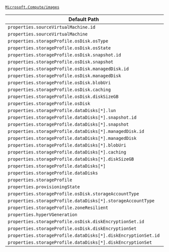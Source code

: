[`Microsoft.Compute/images`](https://docs.microsoft.com/en-us/azure/templates/microsoft.compute/images)

| Default Path | Alias |
|---|---|
| `properties.sourceVirtualMachine.id` | `Microsoft.Compute/images/sourceVirtualMachine.id` |
| `properties.sourceVirtualMachine` | `Microsoft.Compute/images/sourceVirtualMachine` |
| `properties.storageProfile.osDisk.osType` | `Microsoft.Compute/images/storageProfile.osDisk.osType` |
| `properties.storageProfile.osDisk.osState` | `Microsoft.Compute/images/storageProfile.osDisk.osState` |
| `properties.storageProfile.osDisk.snapshot.id` | `Microsoft.Compute/images/storageProfile.osDisk.snapshot.id` |
| `properties.storageProfile.osDisk.snapshot` | `Microsoft.Compute/images/storageProfile.osDisk.snapshot` |
| `properties.storageProfile.osDisk.managedDisk.id` | `Microsoft.Compute/images/storageProfile.osDisk.managedDisk.id` |
| `properties.storageProfile.osDisk.managedDisk` | `Microsoft.Compute/images/storageProfile.osDisk.managedDisk` |
| `properties.storageProfile.osDisk.blobUri` | `Microsoft.Compute/images/storageProfile.osDisk.blobUri` |
| `properties.storageProfile.osDisk.caching` | `Microsoft.Compute/images/storageProfile.osDisk.caching` |
| `properties.storageProfile.osDisk.diskSizeGB` | `Microsoft.Compute/images/storageProfile.osDisk.diskSizeGB` |
| `properties.storageProfile.osDisk` | `Microsoft.Compute/images/storageProfile.osDisk` |
| `properties.storageProfile.dataDisks[*].lun` | `Microsoft.Compute/images/storageProfile.dataDisks[*].lun` |
| `properties.storageProfile.dataDisks[*].snapshot.id` | `Microsoft.Compute/images/storageProfile.dataDisks[*].snapshot.id` |
| `properties.storageProfile.dataDisks[*].snapshot` | `Microsoft.Compute/images/storageProfile.dataDisks[*].snapshot` |
| `properties.storageProfile.dataDisks[*].managedDisk.id` | `Microsoft.Compute/images/storageProfile.dataDisks[*].managedDisk.id` |
| `properties.storageProfile.dataDisks[*].managedDisk` | `Microsoft.Compute/images/storageProfile.dataDisks[*].managedDisk` |
| `properties.storageProfile.dataDisks[*].blobUri` | `Microsoft.Compute/images/storageProfile.dataDisks[*].blobUri` |
| `properties.storageProfile.dataDisks[*].caching` | `Microsoft.Compute/images/storageProfile.dataDisks[*].caching` |
| `properties.storageProfile.dataDisks[*].diskSizeGB` | `Microsoft.Compute/images/storageProfile.dataDisks[*].diskSizeGB` |
| `properties.storageProfile.dataDisks[*]` | `Microsoft.Compute/images/storageProfile.dataDisks[*]` |
| `properties.storageProfile.dataDisks` | `Microsoft.Compute/images/storageProfile.dataDisks` |
| `properties.storageProfile` | `Microsoft.Compute/images/storageProfile` |
| `properties.provisioningState` | `Microsoft.Compute/images/provisioningState` |
| `properties.storageProfile.osDisk.storageAccountType` | `Microsoft.Compute/images/storageProfile.osDisk.storageAccountType` |
| `properties.storageProfile.dataDisks[*].storageAccountType` | `Microsoft.Compute/images/storageProfile.dataDisks[*].storageAccountType` |
| `properties.storageProfile.zoneResilient` | `Microsoft.Compute/images/storageProfile.zoneResilient` |
| `properties.hyperVGeneration` | `Microsoft.Compute/images/hyperVGeneration` |
| `properties.storageProfile.osDisk.diskEncryptionSet.id` | `Microsoft.Compute/images/storageProfile.osDisk.diskEncryptionSet.id` |
| `properties.storageProfile.osDisk.diskEncryptionSet` | `Microsoft.Compute/images/storageProfile.osDisk.diskEncryptionSet` |
| `properties.storageProfile.dataDisks[*].diskEncryptionSet.id` | `Microsoft.Compute/images/storageProfile.dataDisks[*].diskEncryptionSet.id` |
| `properties.storageProfile.dataDisks[*].diskEncryptionSet` | `Microsoft.Compute/images/storageProfile.dataDisks[*].diskEncryptionSet` |

